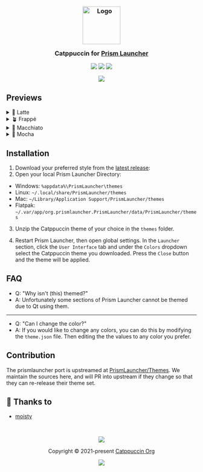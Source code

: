 <h3 align="center">
	<img src="https://raw.githubusercontent.com/catppuccin/catppuccin/main/assets/logos/exports/1544x1544_circle.png" width="100" alt="Logo"/><br/>
	<img src="https://raw.githubusercontent.com/catppuccin/catppuccin/main/assets/misc/transparent.png" height="30" width="0px"/>
	Catppuccin for <a href="https://prismlauncher.org/">Prism Launcher</a>
	<img src="https://raw.githubusercontent.com/catppuccin/catppuccin/main/assets/misc/transparent.png" height="30" width="0px"/>
</h3>

<p align="center">
	<a href="https://github.com/catppuccin/prismlauncher/stargazers"><img src="https://img.shields.io/github/stars/catppuccin/prismlauncher?colorA=363a4f&colorB=b7bdf8&style=for-the-badge"></a>
	<a href="https://github.com/catppuccin/prismlauncher/issues"><img src="https://img.shields.io/github/issues/catppuccin/prismlauncher?colorA=363a4f&colorB=f5a97f&style=for-the-badge"></a>
	<a href="https://github.com/catppuccin/prismlauncher/contributors"><img src="https://img.shields.io/github/contributors/catppuccin/prismlauncher?colorA=363a4f&colorB=a6da95&style=for-the-badge"></a>
</p>

<p align="center">
	<img src="assets/preview.webp">
</p>

## Previews

<details>
<summary>🌻 Latte</summary>
<img src="assets/latte.webp"/>
</details>
<details>
<summary>🪴 Frappé</summary>
<img src="assets/frappe.webp"/>
</details>
<details>
<summary>🌺 Macchiato</summary>
<img src="assets/macchiato.webp"/>
</details>
<details>
<summary>🌿 Mocha</summary>
<img src="assets/mocha.webp"/>
</details>

## Installation

1. Download your preferred style from the [latest release](https://github.com/PrismLauncher/Themes/releases):
2. Open your local Prism Launcher Directory:
- Windows: `%appdata%\PrismLauncher\themes`
- Linux: `~/.local/share/PrismLauncher/themes`
- Mac: `~/Library/Application Support/PrismLauncher/themes`
- Flatpak: `~/.var/app/org.prismlauncher.PrismLauncher/data/PrismLauncher/themes`

3. Unzip the Catppuccin theme of your choice in the `themes` folder.

4. Restart Prism Launcher, then open global settings. In the `Launcher` section, click the `User Interface` tab and under the `Colors` dropdown select the Catppuccin theme you downloaded. Press the `Close` button and the theme will be applied.

## FAQ

- Q: "Why isn't (this) themed?"
- A: Unfortunately some sections of Prism Launcher cannot be themed due to Qt using them.
---
- Q: "Can I change the color?"
- A: If you would like to change any colors, you can do this by modifying the `theme.json` file. Then editing the the values to any color you prefer.

## Contribution

The prismlauncher port is upstreamed at [PrismLauncher/Themes](https://github.com/PrismLauncher/Themes/releases). We maintain
the sources here, and will PR into upstream if they change so that they can re-release their theme set.

## 💝 Thanks to

- [moisty](https://github.com/Mqisty)

&nbsp;

<p align="center">
	<img src="https://raw.githubusercontent.com/catppuccin/catppuccin/main/assets/footers/gray0_ctp_on_line.svg?sanitize=true" />
</p>

<p align="center">
	Copyright &copy; 2021-present <a href="https://github.com/catppuccin" target="_blank">Catppuccin Org</a>
</p>

<p align="center">
	<a href="https://github.com/catppuccin/catppuccin/blob/main/LICENSE"><img src="https://img.shields.io/static/v1.svg?style=for-the-badge&label=License&message=MIT&logoColor=d9e0ee&colorA=363a4f&colorB=b7bdf8"/></a>
</p>
